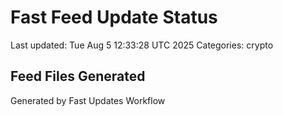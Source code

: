 # Fast Feed Update Status
Last updated: Tue Aug  5 12:33:28 UTC 2025
Categories: crypto

## Feed Files Generated

Generated by Fast Updates Workflow
